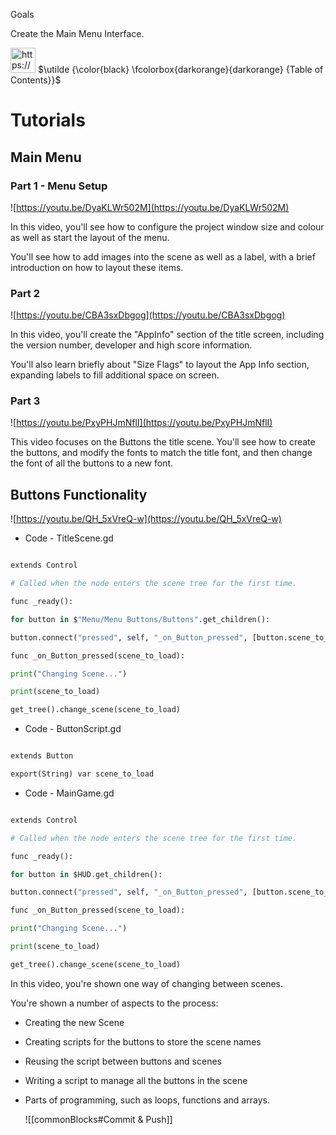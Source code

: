 
Goals

  

Create the Main Menu Interface.

  

<aside>

<img src="https://www.notion.so/icons/list_orange.svg" alt="https://www.notion.so/icons/list_orange.svg" width="40px" /> $\utilde {\color{black} \fcolorbox{darkorange}{darkorange} {Table of Contents}}$

  

</aside>

  

# Tutorials

  

## Main Menu

  

### **Part 1 - Menu Setup**

  

![https://youtu.be/DyaKLWr502M](https://youtu.be/DyaKLWr502M)

  

In this video, you'll see how to configure the project window size and colour as well as start the layout of the menu.

  

You'll see how to add images into the scene as well as a label, with a brief introduction on how to layout these items.

  

### **Part 2**

  

![https://youtu.be/CBA3sxDbgog](https://youtu.be/CBA3sxDbgog)

  

In this video, you'll create the "AppInfo" section of the title screen, including the version number, developer and high score information.

  

You'll also learn briefly about "Size Flags" to layout the App Info section, expanding labels to fill additional space on screen.

  

### **Part 3**

  

![https://youtu.be/PxyPHJmNflI](https://youtu.be/PxyPHJmNflI)

  

This video focuses on the Buttons the title scene. You'll see how to create the buttons, and modify the fonts to match the title font, and then change the font of all the buttons to a new font.

  

## Buttons Functionality

  

![https://youtu.be/QH_5xVreQ-w](https://youtu.be/QH_5xVreQ-w)

  

- Code - TitleScene.gd

```python

extends Control

# Called when the node enters the scene tree for the first time.

func _ready():

for button in $"Menu/Menu Buttons/Buttons".get_children():

button.connect("pressed", self, "_on_Button_pressed", [button.scene_to_load])

func _on_Button_pressed(scene_to_load):

print("Changing Scene...")

print(scene_to_load)

get_tree().change_scene(scene_to_load)

```

- Code - ButtonScript.gd

```python

extends Button

export(String) var scene_to_load

```

- Code - MainGame.gd

```python

extends Control

# Called when the node enters the scene tree for the first time.

func _ready():

for button in $HUD.get_children():

button.connect("pressed", self, "_on_Button_pressed", [button.scene_to_load])

func _on_Button_pressed(scene_to_load):

print("Changing Scene...")

print(scene_to_load)

get_tree().change_scene(scene_to_load)

```

  

In this video, you're shown one way of changing between scenes.

  

You're shown a number of aspects to the process:

  

- Creating the new Scene

- Creating scripts for the buttons to store the scene names

- Reusing the script between buttons and scenes

- Writing a script to manage all the buttons in the scene

- Parts of programming, such as loops, functions and arrays.

  ![[commonBlocks#Commit & Push]]